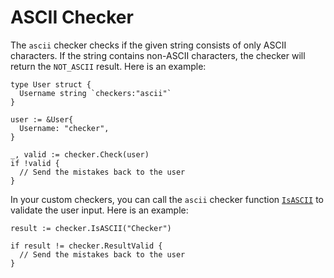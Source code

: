 # ASCII Checker

The `ascii` checker checks if the given string consists of only ASCII characters. If the string contains non-ASCII characters, the checker will return the `NOT_ASCII` result. Here is an example:

```golang
type User struct {
  Username string `checkers:"ascii"`
}

user := &User{
  Username: "checker",
}

_, valid := checker.Check(user)
if !valid {
  // Send the mistakes back to the user
}
```

In your custom checkers, you can call the `ascii` checker function [`IsASCII`](https://pkg.go.dev/github.com/cinar/checker#IsASCII) to validate the user input. Here is an example:

```golang
result := checker.IsASCII("Checker")

if result != checker.ResultValid {
  // Send the mistakes back to the user
}
```
